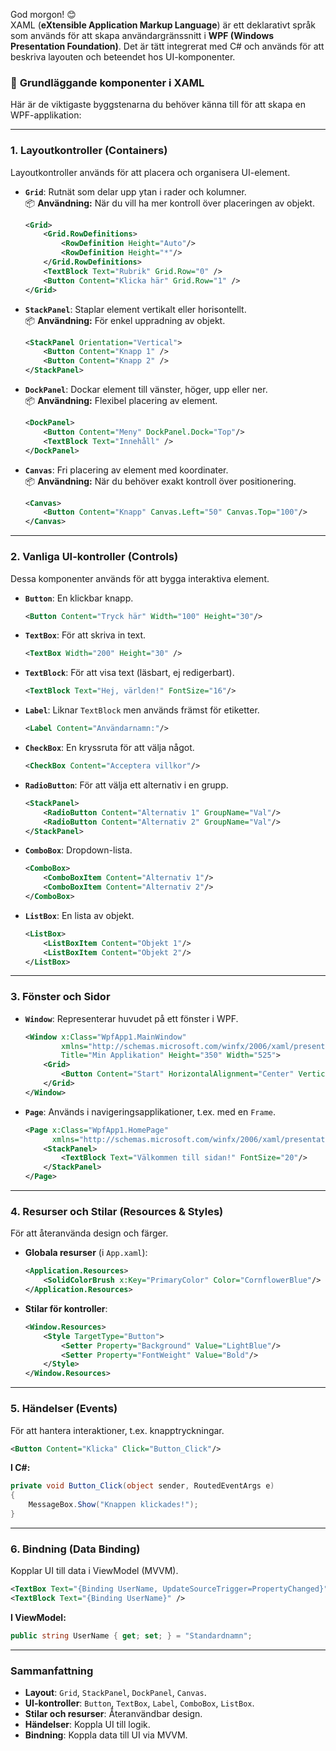 God morgon! 😊  
XAML (**eXtensible Application Markup Language**) är ett deklarativt språk som används för att skapa användargränssnitt i **WPF (Windows Presentation Foundation)**. Det är tätt integrerat med C# och används för att beskriva layouten och beteendet hos UI-komponenter.

### 🔑 **Grundläggande komponenter i XAML**

Här är de viktigaste byggstenarna du behöver känna till för att skapa en WPF-applikation:

---

### **1. Layoutkontroller (Containers)**
Layoutkontroller används för att placera och organisera UI-element.

- **`Grid`**: Rutnät som delar upp ytan i rader och kolumner.  
  📦 **Användning:** När du vill ha mer kontroll över placeringen av objekt.  
  ```xml
  <Grid>
      <Grid.RowDefinitions>
          <RowDefinition Height="Auto"/>
          <RowDefinition Height="*"/>
      </Grid.RowDefinitions>
      <TextBlock Text="Rubrik" Grid.Row="0" />
      <Button Content="Klicka här" Grid.Row="1" />
  </Grid>
  ```

- **`StackPanel`**: Staplar element vertikalt eller horisontellt.  
  📦 **Användning:** För enkel uppradning av objekt.  
  ```xml
  <StackPanel Orientation="Vertical">
      <Button Content="Knapp 1" />
      <Button Content="Knapp 2" />
  </StackPanel>
  ```

- **`DockPanel`**: Dockar element till vänster, höger, upp eller ner.  
  📦 **Användning:** Flexibel placering av element.  
  ```xml
  <DockPanel>
      <Button Content="Meny" DockPanel.Dock="Top"/>
      <TextBlock Text="Innehåll" />
  </DockPanel>
  ```

- **`Canvas`**: Fri placering av element med koordinater.  
  📦 **Användning:** När du behöver exakt kontroll över positionering.  
  ```xml
  <Canvas>
      <Button Content="Knapp" Canvas.Left="50" Canvas.Top="100"/>
  </Canvas>
  ```

---

### **2. Vanliga UI-kontroller (Controls)**
Dessa komponenter används för att bygga interaktiva element.

- **`Button`**: En klickbar knapp.  
  ```xml
  <Button Content="Tryck här" Width="100" Height="30"/>
  ```

- **`TextBox`**: För att skriva in text.  
  ```xml
  <TextBox Width="200" Height="30" />
  ```

- **`TextBlock`**: För att visa text (läsbart, ej redigerbart).  
  ```xml
  <TextBlock Text="Hej, världen!" FontSize="16"/>
  ```

- **`Label`**: Liknar `TextBlock` men används främst för etiketter.  
  ```xml
  <Label Content="Användarnamn:"/>
  ```

- **`CheckBox`**: En kryssruta för att välja något.  
  ```xml
  <CheckBox Content="Acceptera villkor"/>
  ```

- **`RadioButton`**: För att välja ett alternativ i en grupp.  
  ```xml
  <StackPanel>
      <RadioButton Content="Alternativ 1" GroupName="Val"/>
      <RadioButton Content="Alternativ 2" GroupName="Val"/>
  </StackPanel>
  ```

- **`ComboBox`**: Dropdown-lista.  
  ```xml
  <ComboBox>
      <ComboBoxItem Content="Alternativ 1"/>
      <ComboBoxItem Content="Alternativ 2"/>
  </ComboBox>
  ```

- **`ListBox`**: En lista av objekt.  
  ```xml
  <ListBox>
      <ListBoxItem Content="Objekt 1"/>
      <ListBoxItem Content="Objekt 2"/>
  </ListBox>
  ```

---

### **3. Fönster och Sidor**

- **`Window`**: Representerar huvudet på ett fönster i WPF.  
  ```xml
  <Window x:Class="WpfApp1.MainWindow"
          xmlns="http://schemas.microsoft.com/winfx/2006/xaml/presentation"
          Title="Min Applikation" Height="350" Width="525">
      <Grid>
          <Button Content="Start" HorizontalAlignment="Center" VerticalAlignment="Center"/>
      </Grid>
  </Window>
  ```

- **`Page`**: Används i navigeringsapplikationer, t.ex. med en `Frame`.  
  ```xml
  <Page x:Class="WpfApp1.HomePage"
        xmlns="http://schemas.microsoft.com/winfx/2006/xaml/presentation">
      <StackPanel>
          <TextBlock Text="Välkommen till sidan!" FontSize="20"/>
      </StackPanel>
  </Page>
  ```

---

### **4. Resurser och Stilar (Resources & Styles)**

För att återanvända design och färger.

- **Globala resurser** (i `App.xaml`):  
  ```xml
  <Application.Resources>
      <SolidColorBrush x:Key="PrimaryColor" Color="CornflowerBlue"/>
  </Application.Resources>
  ```

- **Stilar för kontroller**:  
  ```xml
  <Window.Resources>
      <Style TargetType="Button">
          <Setter Property="Background" Value="LightBlue"/>
          <Setter Property="FontWeight" Value="Bold"/>
      </Style>
  </Window.Resources>
  ```

---

### **5. Händelser (Events)**

För att hantera interaktioner, t.ex. knapptryckningar.

```xml
<Button Content="Klicka" Click="Button_Click"/>
```

**I C#:**
```csharp
private void Button_Click(object sender, RoutedEventArgs e)
{
    MessageBox.Show("Knappen klickades!");
}
```

---

### **6. Bindning (Data Binding)**

Kopplar UI till data i ViewModel (MVVM).

```xml
<TextBox Text="{Binding UserName, UpdateSourceTrigger=PropertyChanged}" />
<TextBlock Text="{Binding UserName}" />
```

**I ViewModel:**
```csharp
public string UserName { get; set; } = "Standardnamn";
```

---

### **Sammanfattning**

- **Layout**: `Grid`, `StackPanel`, `DockPanel`, `Canvas`.  
- **UI-kontroller**: `Button`, `TextBox`, `Label`, `ComboBox`, `ListBox`.  
- **Stilar och resurser**: Återanvändbar design.  
- **Händelser**: Koppla UI till logik.  
- **Bindning**: Koppla data till UI via MVVM.

